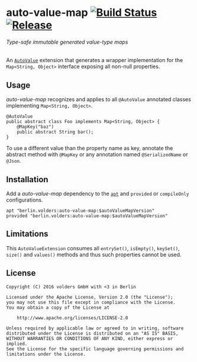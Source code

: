 # auto-value-map [![Build Status][1]][2] [![Release][3]][4]
###### *Type-safe immutable generated value-type maps*

An [`AutoValue`][5] extension that generates a wrapper implementation for the
`Map<String, Object>` interface exposing all non-null properties.

## Usage

*auto-value-map* recognizes and applies to all `@AutoValue` annotated classes
implementing `Map<String, Object>`.

    @AutoValue
    public abstract class Foo implements Map<String, Object> {
        @MapKey("baz")
        public abstract String bar();
    }

To use a different value than the property name as key, annotate the abstract
method with `@MapKey` or any annotation named `@SerializedName` or `@Json`.

## Installation

Add a *auto-value-map* dependency to the [`apt`][6] and `provided` or
`compileOnly` configurations.

    apt "berlin.volders:auto-value-map:$autoValueMapVersion"
    provided "berlin.volders:auto-value-map:$autoValueMapVersion"

## Limitations

This `AutoValueExtension` consumes all `entrySet()`, `isEmpty()`, `keySet()`,
`size()` and `values()` methods and thus such properties cannot be used.

## License

    Copyright (C) 2016 volders GmbH with <3 in Berlin

    Licensed under the Apache License, Version 2.0 (the "License");
    you may not use this file except in compliance with the License.
    You may obtain a copy of the License at
   
        http://www.apache.org/licenses/LICENSE-2.0

    Unless required by applicable law or agreed to in writing, software
    distributed under the License is distributed on an "AS IS" BASIS,
    WITHOUT WARRANTIES OR CONDITIONS OF ANY KIND, either express or implied.
    See the License for the specific language governing permissions and
    limitations under the License.


  [1]: https://travis-ci.org/volders/auto-value-map.svg?branch=master
  [2]: https://travis-ci.org/volders/auto-value-map
  [3]: https://jitpack.io/v/berlin.volders/auto-value-map.svg
  [4]: https://jitpack.io/#berlin.volders/auto-value-map
  [5]: https://github.com/google/auto
  [6]: https://bitbucket.org/hvisser/android-apt
